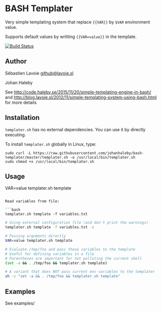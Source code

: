 # BASH Templater

Very simple templating system that replace `{{VAR}}` by `$VAR` environment value.

Supports default values by writting `{{VAR=value}}` in the template.

[![Build Status](https://travis-ci.org/lavoiesl/bash-templater.svg?branch=master)](https://travis-ci.org/lavoiesl/bash-templater)

## Author

Sébastien Lavoie <github@lavoie.sl>

Johan Haleby

See http://code.haleby.se/2015/11/20/simple-templating-engine-in-bash/  and http://blog.lavoie.sl/2012/11/simple-templating-system-using-bash.html for more details

## Installation

`templater.sh` has no external dependencies. You can use it by directly executing. 

To install `templater.sh` globally in Linux, type:

    sudo curl -L https://raw.githubusercontent.com/johanhaleby/bash-templater/master/templater.sh -o /usr/local/bin/templater.sh
    sudo chmod +x /usr/local/bin/templater.sh

## Usage
	
VAR=value templater.sh template
```

Read variables from file:
    
```bash
templater.sh template -f variables.txt
```

```bash
# Using external configuration file (and don't print the warnings)
templater.sh template -f variables.txt -s

# Passing arguments directly
VAR=value templater.sh template

# Evaluate /tmp/foo and pass those variables to the template
# Useful for defining variables in a file
# Parentheses are important for not polluting the current shell
(set -a && . /tmp/foo && templater.sh template)

# A variant that does NOT pass current env variables to the templater
sh -c "set -a && . /tmp/foo && templater.sh template"
```

## Examples
See examples/
